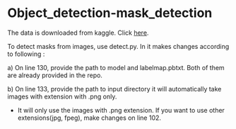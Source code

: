 # Object_detection-mask_detection

The data is downloaded from kaggle. Click [here](https://www.kaggle.com/datasets/andrewmvd/face-mask-detection).

To detect masks from images, use detect.py. In it makes changes according to following :

a) On line 130, provide the path to model and labelmap.pbtxt. Both of them are already provided in the repo.

b) On line 133, provide the path to input directory it will automatically take images with extension with .png only.

- It will only use the images with .png extension. If you want to use other extensions(jpg, fpeg), make changes on line 102.
